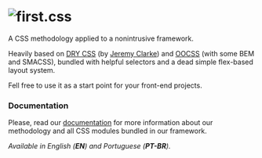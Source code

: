 ![first.css](http://i.imgur.com/KlJuGSU.png "first.css")
=========

A CSS methodology applied to a nonintrusive framework.

Heavily based on [DRY CSS](http://www.slideshare.net/jeremyclarke/dry-css-a-dontrepeatyourself-methodology-for-creating-efficient-unified-and-scalable-stylesheets) (by [Jeremy Clarke](http://simianuprising.com/)) and [OOCSS](http://www.slideshare.net/stubbornella/object-oriented-css) (with some BEM and SMACSS), bundled with helpful selectors and a dead simple flex-based layout system.

Fell free to use it as a start point for your front-end projects.

### Documentation

Please, read our [documentation](https://josantana.gitbooks.io/first/content/) for more information about our methodology and all CSS modules bundled in our framework.

*Available in English (__EN__) and Portuguese (__PT-BR__).*
